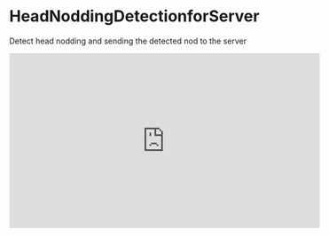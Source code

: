 # HeadNoddingDetectionforServer
Detect head nodding and sending the detected nod to the server


<iframe width="560" height="315" src="https://www.youtube.com/embed/feN93LAyIH8" frameborder="0" allow="accelerometer; autoplay; clipboard-write; encrypted-media; gyroscope; picture-in-picture" allowfullscreen></iframe>

